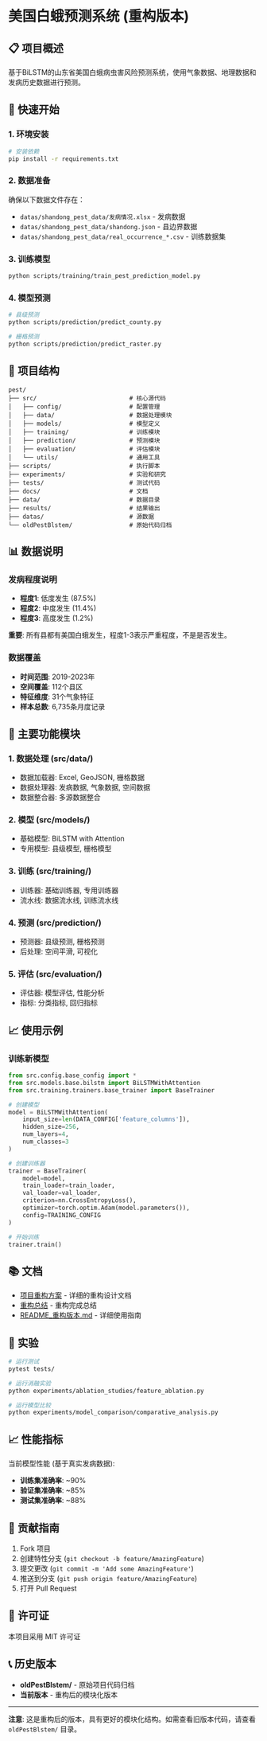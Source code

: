 # 美国白蛾预测系统 (重构版本)

## 📋 项目概述

基于BiLSTM的山东省美国白蛾病虫害风险预测系统，使用气象数据、地理数据和发病历史数据进行预测。

## 🚀 快速开始

### 1. 环境安装

```bash
# 安装依赖
pip install -r requirements.txt
```

### 2. 数据准备

确保以下数据文件存在：
- `datas/shandong_pest_data/发病情况.xlsx` - 发病数据
- `datas/shandong_pest_data/shandong.json` - 县边界数据
- `datas/shandong_pest_data/real_occurrence_*.csv` - 训练数据集

### 3. 训练模型

```bash
python scripts/training/train_pest_prediction_model.py
```

### 4. 模型预测

```bash
# 县级预测
python scripts/prediction/predict_county.py

# 栅格预测
python scripts/prediction/predict_raster.py
```

## 📁 项目结构

```
pest/
├── src/                          # 核心源代码
│   ├── config/                   # 配置管理
│   ├── data/                     # 数据处理模块
│   ├── models/                   # 模型定义
│   ├── training/                 # 训练模块
│   ├── prediction/               # 预测模块
│   ├── evaluation/               # 评估模块
│   └── utils/                    # 通用工具
├── scripts/                      # 执行脚本
├── experiments/                  # 实验和研究
├── tests/                        # 测试代码
├── docs/                         # 文档
├── data/                         # 数据目录
├── results/                      # 结果输出
├── datas/                        # 源数据
└── oldPestBlstem/                # 原始代码归档
```

## 📊 数据说明

### 发病程度说明
- **程度1**: 低度发生 (87.5%)
- **程度2**: 中度发生 (11.4%)
- **程度3**: 高度发生 (1.2%)

**重要**: 所有县都有美国白蛾发生，程度1-3表示严重程度，不是是否发生。

### 数据覆盖
- **时间范围**: 2019-2023年
- **空间覆盖**: 112个县区
- **特征维度**: 31个气象特征
- **样本总数**: 6,735条月度记录

## 🎯 主要功能模块

### 1. 数据处理 (src/data/)
- 数据加载器: Excel, GeoJSON, 栅格数据
- 数据处理器: 发病数据, 气象数据, 空间数据
- 数据整合器: 多源数据整合

### 2. 模型 (src/models/)
- 基础模型: BiLSTM with Attention
- 专用模型: 县级模型, 栅格模型

### 3. 训练 (src/training/)
- 训练器: 基础训练器, 专用训练器
- 流水线: 数据流水线, 训练流水线

### 4. 预测 (src/prediction/)
- 预测器: 县级预测, 栅格预测
- 后处理: 空间平滑, 可视化

### 5. 评估 (src/evaluation/)
- 评估器: 模型评估, 性能分析
- 指标: 分类指标, 回归指标

## 📈 使用示例

### 训练新模型

```python
from src.config.base_config import *
from src.models.base.bilstm import BiLSTMWithAttention
from src.training.trainers.base_trainer import BaseTrainer

# 创建模型
model = BiLSTMWithAttention(
    input_size=len(DATA_CONFIG['feature_columns']),
    hidden_size=256,
    num_layers=4,
    num_classes=3
)

# 创建训练器
trainer = BaseTrainer(
    model=model,
    train_loader=train_loader,
    val_loader=val_loader,
    criterion=nn.CrossEntropyLoss(),
    optimizer=torch.optim.Adam(model.parameters()),
    config=TRAINING_CONFIG
)

# 开始训练
trainer.train()
```

## 📚 文档

- [项目重构方案](项目重构方案.md) - 详细的重构设计文档
- [重构总结](项目重构总结.md) - 重构完成总结
- [README_重构版本.md](README_重构版本.md) - 详细使用指南

## 🧪 实验

```bash
# 运行测试
pytest tests/

# 运行消融实验
python experiments/ablation_studies/feature_ablation.py

# 运行模型比较
python experiments/model_comparison/comparative_analysis.py
```

## 📈 性能指标

当前模型性能 (基于真实发病数据):
- **训练集准确率**: ~90%
- **验证集准确率**: ~85%
- **测试集准确率**: ~88%

## 🤝 贡献指南

1. Fork 项目
2. 创建特性分支 (`git checkout -b feature/AmazingFeature`)
3. 提交更改 (`git commit -m 'Add some AmazingFeature'`)
4. 推送到分支 (`git push origin feature/AmazingFeature`)
5. 打开 Pull Request

## 📄 许可证

本项目采用 MIT 许可证

## 📞 历史版本

- **oldPestBlstem/** - 原始项目代码归档
- **当前版本** - 重构后的模块化版本

---

**注意**: 这是重构后的版本，具有更好的模块化结构。如需查看旧版本代码，请查看 `oldPestBlstem/` 目录。